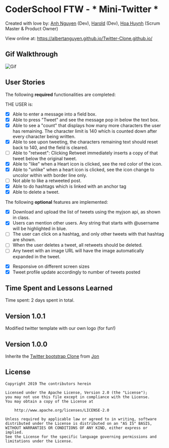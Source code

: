 # CoderSchool FTW - * Mini-Twitter *

Created with love by: <a href="https://github.com/albertanguyen">Anh Nguyen</a> (Dev), <a href="https://github.com/SteelHeart112">Harold</a> (Dev), <a href="https://github.com/huynhtehoa">Hoa Huynh</a> (Scrum Master & Product Owner) 

View online at: https://albertanguyen.github.io/Twitter-Clone.github.io/

## Gif Walkthrough
![Gif](https://media.giphy.com/media/1vZ6Heczek71VcDDCm/giphy.gif)

## User Stories

The following **required** functionalities are completed:

THE USER is:

* [x] Able to enter a message into a field box.
* [x] Able to press "Tweet" and see the message pop in below the text box.
* [x] Able to see a "count" that displays how many more characters the user has remaining. The character limit is 140 which is counted down after every character being written.
* [x] Able to see upon tweeting, the characters remaining text should reset back to 140, and the field is cleared.
* [ ] Able to "retweet": Clicking Retweet immediately inserts a copy of that tweet below the original tweet.
* [x] Able to "like" when a Heart icon is clicked, see the red color of the icon.
* [x] Able to "unlike" when a heart icon is clicked, see the icon change to uncolor within with border line only.
* [ ] Not able to like a retweeted post.
* [x] Able to do hashtags which is linked with an anchor tag
* [x] Able to delete a tweet. 

The following **optional** features are implemented:
* [x] Download and upload the list of tweets using the myjson api, as shown in class.
* [x] Users can mention other users. Any string that starts with @username will be highlighted in blue.
* [ ] The user can click on a hashtag, and only other tweets with that hashtag are shown.
* [ ] When the user deletes a tweet, all retweets should be deleted.
* [ ] Any tweet with an image URL will have the image automatically expanded in the tweet.

[//]: #  (The following **additional** features are implemented:)
* [x] Responsive on different screen sizes
* [x] Tweet profile update accordingly to number of tweets posted

## Time Spent and Lessons Learned

Time spent: 2 days spent in total.

[//]: #  (Describe any challenges encountered while building the app.)

## Version 1.0.1
Modified twitter template with our own logo (for fun!)

## Version 1.0.0
Inherite the <a href="https://github.com/jvadillo/twitter-bootstrap">Twitter bootstrap Clone</a> from <a href="https://github.com/jvadillo">Jon</a>


## License

    Copyright 2019 The contributors herein 

    Licensed under the Apache License, Version 2.0 (the "License");
    you may not use this file except in compliance with the License.
    You may obtain a copy of the License at

        http://www.apache.org/licenses/LICENSE-2.0

    Unless required by applicable law or agreed to in writing, software
    distributed under the License is distributed on an "AS IS" BASIS,
    WITHOUT WARRANTIES OR CONDITIONS OF ANY KIND, either express or implied.
    See the License for the specific language governing permissions and
    limitations under the License.